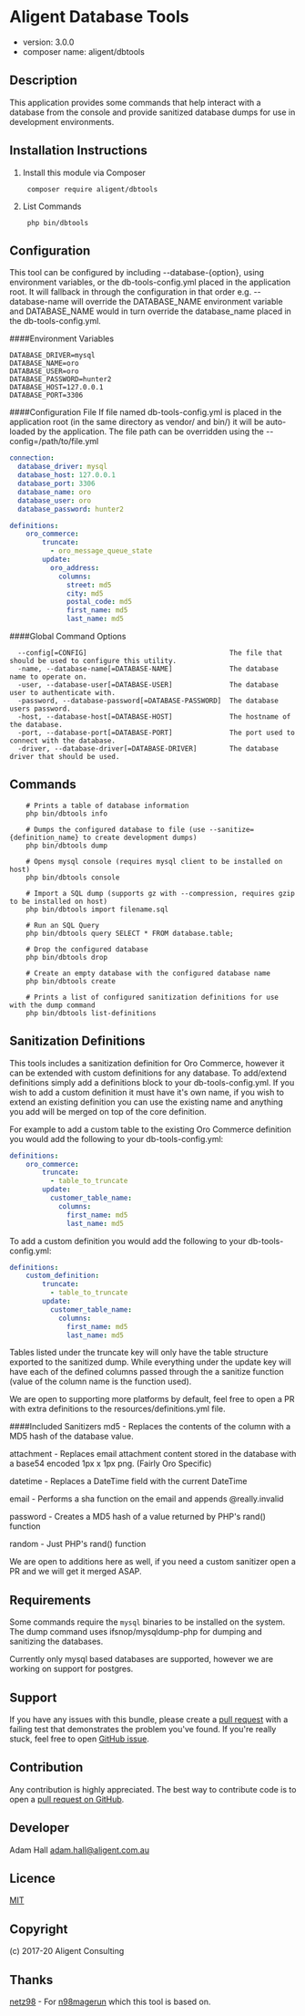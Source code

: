 Aligent Database Tools
==============================================

- version: 3.0.0
- composer name: aligent/dbtools

Description
-----------
This application provides some commands that help interact with a database from the console and provide sanitized database dumps for use in development environments.

Installation Instructions
-------------------------
1. Install this module via Composer

        composer require aligent/dbtools

1. List Commands

        php bin/dbtools
        
Configuration
-------
This tool can be configured by including --database-{option}, using environment variables, or the db-tools-config.yml placed in the application root. It will fallback in 
through the configuration in that order e.g. --database-name will override the DATABASE_NAME environment variable and DATABASE_NAME would in turn override the database_name placed in the db-tools-config.yml.

####Environment Variables
```dotenv
DATABASE_DRIVER=mysql
DATABASE_NAME=oro
DATABASE_USER=oro
DATABASE_PASSWORD=hunter2
DATABASE_HOST=127.0.0.1
DATABASE_PORT=3306
```

####Configuration File
If file named db-tools-config.yml is placed in the application root (in the same directory as vendor/ and bin/) it will be auto-loaded by the application. The file path can be overridden using the --config=/path/to/file.yml 
```yaml
connection:
  database_driver: mysql
  database_host: 127.0.0.1
  database_port: 3306
  database_name: oro
  database_user: oro
  database_password: hunter2

definitions:
    oro_commerce:
        truncate:
          - oro_message_queue_state
        update:
          oro_address:
            columns:
              street: md5
              city: md5
              postal_code: md5
              first_name: md5
              last_name: md5
```

####Global Command Options
```
  --config[=CONFIG]                                   The file that should be used to configure this utility.
  -name, --database-name[=DATABASE-NAME]              The database name to operate on.
  -user, --database-user[=DATABASE-USER]              The database user to authenticate with.
  -password, --database-password[=DATABASE-PASSWORD]  The database users password.
  -host, --database-host[=DATABASE-HOST]              The hostname of the database.
  -port, --database-port[=DATABASE-PORT]              The port used to connect with the database.
  -driver, --database-driver[=DATABASE-DRIVER]        The database driver that should be used.
```

Commands
-------

        # Prints a table of database information
        php bin/dbtools info
        
        # Dumps the configured database to file (use --sanitize={definition_name} to create development dumps)
        php bin/dbtools dump

        # Opens mysql console (requires mysql client to be installed on host)
        php bin/dbtools console
        
        # Import a SQL dump (supports gz with --compression, requires gzip to be installed on host)
        php bin/dbtools import filename.sql
        
        # Run an SQL Query
        php bin/dbtools query SELECT * FROM database.table;
        
        # Drop the configured database
        php bin/dbtools drop
        
        # Create an empty database with the configured database name
        php bin/dbtools create
        
        # Prints a list of configured sanitization definitions for use with the dump command
        php bin/dbtools list-definitions
        
        
Sanitization Definitions
-------
This tools includes a sanitization definition for Oro Commerce, however it can be extended with custom definitions for any database. To add/extend definitions simply add a 
definitions block to your db-tools-config.yml. If you wish to add a custom definition it must have it's own name, if you wish to extend an existing definition you can use the existing name
and anything you add will be merged on top of the core definition.

For example to add a custom table to the existing Oro Commerce definition you would add the following to your db-tools-config.yml:

```yaml
definitions:
    oro_commerce:
        truncate:
          - table_to_truncate
        update:
          customer_table_name:
            columns:
              first_name: md5
              last_name: md5
```

To add a custom definition you would add the following to your db-tools-config.yml:

```yaml
definitions:
    custom_definition:
        truncate:
          - table_to_truncate
        update:
          customer_table_name:
            columns:
              first_name: md5
              last_name: md5
```

Tables listed under the truncate key will only have the table structure exported to the sanitized dump. While everything under the update key will have each of the defined columns
passed through the a sanitize function (value of the column name is the function used).

We are open to supporting more platforms by default, feel free to open a PR with extra definitions to the resources/definitions.yml file.

####Included Sanitizers
md5 - Replaces the contents of the column with a MD5 hash of the database value.

attachment - Replaces email attachment content stored in the database with a base54 encoded 1px x 1px png. (Fairly Oro Specific)

datetime - Replaces a DateTime field with the current DateTime

email - Performs a sha function on the email and appends @really.invalid 

password - Creates a MD5 hash of a value returned by PHP's rand() function

random - Just PHP's rand() function

We are open to additions here as well, if you need a custom sanitizer open a PR and we will get it merged ASAP.

Requirements
-------
Some commands require the `mysql` binaries to be installed on the system. The dump command uses ifsnop/mysqldump-php for dumping and sanitizing the databases.

Currently only mysql based databases are supported, however we are working on support for postgres. 

Support
-------
If you have any issues with this bundle, please create a [pull request](https://github.com/aligent/dbtools/pulls) with a failing test that demonstrates the problem you've found.  If you're really stuck, feel free to open [GitHub issue](https://github.com/aligent/dbtools/issues).

Contribution
------------
Any contribution is highly appreciated. The best way to contribute code is to open a [pull request on GitHub](https://help.github.com/articles/using-pull-requests).

Developer
---------
Adam Hall <adam.hall@aligent.com.au>

Licence
-------
[MIT](https://opensource.org/licenses/mit)

Copyright
---------
(c) 2017-20 Aligent Consulting

Thanks
---------
[netz98](https://github.com/netz98) - For [n98magerun](https://github.com/netz98/n98-magerun) which this tool is based on.
